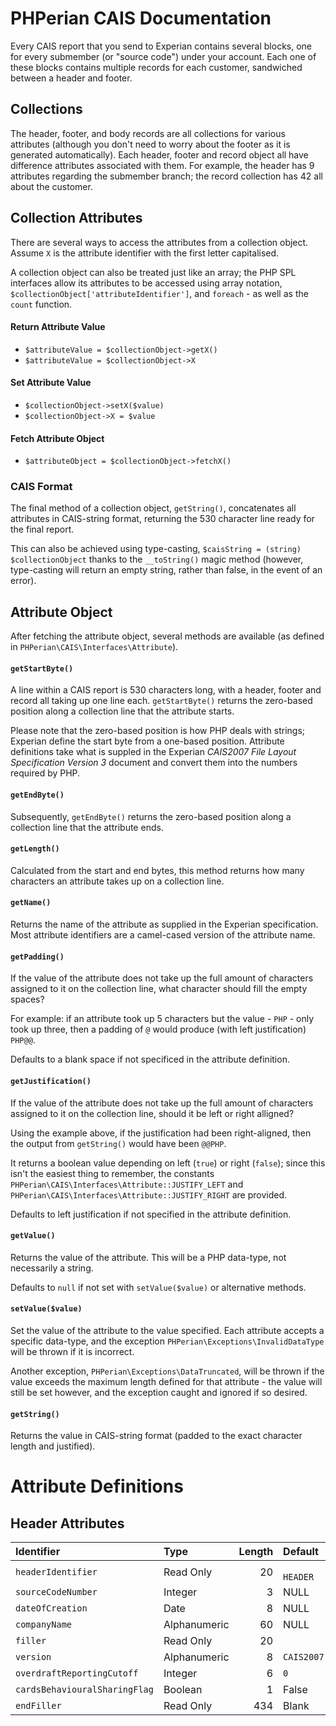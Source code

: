 # PHPerian CAIS Documentation

Every CAIS report that you send to Experian contains several blocks, one for
every submember (or "source code") under your account.
Each one of these blocks contains multiple records for each customer, sandwiched
between a header and footer.

## Collections

The header, footer, and body records are all collections for various attributes
(although you don't need to worry about the footer as it is generated
automatically).
Each header, footer and record object all have difference attributes associated
with them. For example, the header has 9 attributes regarding the submember
branch; the record collection has 42 all about the customer.

## Collection Attributes

There are several ways to access the attributes from a collection object. Assume
`X` is the attribute identifier with the first letter capitalised.

A collection object can also be treated just like an array; the PHP SPL
interfaces allow its attributes to be accessed using array notation,
`$collectionObject['attributeIdentifier']`, and `foreach` - as well as the
`count` function.

#### Return Attribute Value

- `$attributeValue = $collectionObject->getX()`
- `$attributeValue = $collectionObject->X`

#### Set Attribute Value

- `$collectionObject->setX($value)`
- `$collectionObject->X = $value`

#### Fetch Attribute Object

- `$attributeObject = $collectionObject->fetchX()`

### CAIS Format

The final method of a collection object, `getString()`, concatenates all
attributes in CAIS-string format, returning the 530 character line ready for the
final report.

This can also be achieved using type-casting, `$caisString = (string)
$collectionObject` thanks to the `__toString()` magic method (however,
type-casting will return an empty string, rather than false, in the event of an
error).

## Attribute Object

After fetching the attribute object, several methods are available (as defined
in `PHPerian\CAIS\Interfaces\Attribute`).

#### `getStartByte()`

A line within a CAIS report is 530 characters long, with a header, footer and
record all taking up one line each. `getStartByte()` returns the zero-based
position along a collection line that the attribute starts.

Please note that the zero-based position is how PHP deals with strings; Experian
define the start byte from a one-based position. Attribute definitions take what
is suppled in the Experian *CAIS2007 File Layout Specification Version 3*
document and convert them into the numbers required by PHP.

#### `getEndByte()`

Subsequently, `getEndByte()` returns the zero-based position along a collection
line that the attribute ends.


#### `getLength()`

Calculated from the start and end bytes, this method returns how many characters
an attribute takes up on a collection line.

#### `getName()`

Returns the name of the attribute as supplied in the Experian specification.
Most attribute identifiers are a camel-cased version of the attribute name.

#### `getPadding()`

If the value of the attribute does not take up the full amount of characters
assigned to it on the collection line, what character should fill the empty
spaces?

For example: if an attribute took up 5 characters but the value - `PHP` - only
took up three, then a padding of `@` would produce (with left justification)
`PHP@@`.

Defaults to a blank space if not specificed in the attribute definition.

#### `getJustification()`

If the value of the attribute does not take up the full amount of characters
assigned to it on the collection line, should it be left or right alligned?

Using the example above, if the justification had been right-aligned, then the
output from `getString()` would have been `@@PHP`.

It returns a boolean value depending on left (`true`) or right (`false`); since
this isn't the easiest thing to remember, the constants
`PHPerian\CAIS\Interfaces\Attribute::JUSTIFY_LEFT` and
`PHPerian\CAIS\Interfaces\Attribute::JUSTIFY_RIGHT` are provided.

Defaults to left justification if not specified in the attribute definition.

#### `getValue()`

Returns the value of the attribute. This will be a PHP data-type, not
necessarily a string.

Defaults to `null` if not set with `setValue($value)` or alternative methods.

#### `setValue($value)`

Set the value of the attribute to the value specified. Each attribute accepts a
specific data-type, and the exception `PHPerian\Exceptions\InvalidDataType` will
be thrown if it is incorrect.

Another exception, `PHPerian\Exceptions\DataTruncated`, will be thrown if the
value exceeds the maximum length defined for that attribute - the value will
still be set however, and the exception caught and ignored if so desired.

#### `getString()`

Returns the value in CAIS-string format (padded to the exact character length
and justified).

# Attribute Definitions

## Header Attributes

|Identifier                     |Type           | Length|Default               |
|:------------------------------|:--------------|------:|:---------------------|
|`headerIdentifier`             |Read Only      |     20|`              HEADER`|
|`sourceCodeNumber`             |Integer        |      3| NULL                 |
|`dateOfCreation`               |Date           |      8| NULL                 |
|`companyName`                  |Alphanumeric   |     60| NULL                 |
|`filler`                       |Read Only      |     20|`                    `|
|`version`                      |Alphanumeric   |      8|`CAIS2007`            |
|`overdraftReportingCutoff`     |Integer        |      6|`0`                   |
|`cardsBehaviouralSharingFlag`  |Boolean        |      1|False                 |
|`endFiller`                    |Read Only      |    434|Blank                 |
